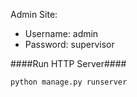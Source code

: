 

Admin Site:
* Username: admin
* Password: supervisor

####Run HTTP Server####

    python manage.py runserver
